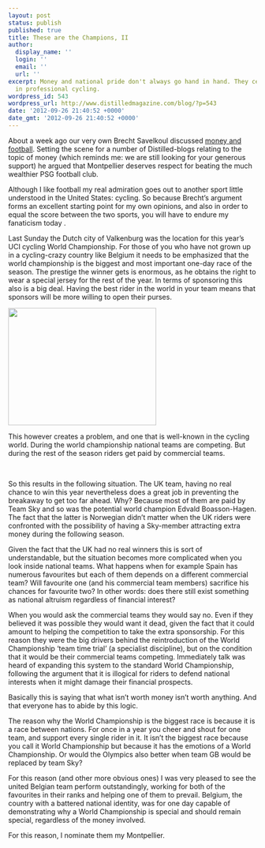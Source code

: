 ```yaml
---
layout: post
status: publish
published: true
title: These are the Champions, II
author:
  display_name: ''
  login: ''
  email: ''
  url: ''
excerpt: Money and national pride don't always go hand in hand. They certainly don't
  in professional cycling.
wordpress_id: 543
wordpress_url: http://www.distilledmagazine.com/blog/?p=543
date: '2012-09-26 21:40:52 +0000'
date_gmt: '2012-09-26 21:40:52 +0000'
---
```

<p>About a week ago our very own Brecht Savelkoul discussed <a href="http://www.distilledmagazine.com/blog/?p=469">money and football</a>. Setting the scene for a number of Distilled-blogs relating to the topic of money (which reminds me: we are still looking for your generous support) he argued that Montpellier deserves respect for beating the much wealthier PSG football club.</p>
<p>Although I like football my real admiration goes out to another sport little understood in the United States: cycling. So because Brecht’s argument forms an excellent starting point for my own opinions, and also in order to equal the score between the two sports, you will have to endure my fanaticism today .</p>
<p>Last Sunday the Dutch city of Valkenburg was the location for this year’s UCI cycling World Championship. For those of you who have not grown up in a cycling-crazy country like Belgium it needs to be emphasized that the world championship is the biggest and most important one-day race of the season. The prestige the winner gets is enormous, as he obtains the right to wear a special jersey for the rest of the year. In terms of sponsoring this also is a big deal. Having the best rider in the world in your team means that sponsors will be more willing to open their purses.</p>
<p><a href="http://distilledmagazine.com/wp-content/uploads/2012/09/755px-TonyMartinWorldChampionITT.png"><img class="alignnone size-medium wp-image-1170" title="755px-TonyMartinWorldChampionITT" alt="" src="http://distilledmagazine.com/wp-content/uploads/2012/09/755px-TonyMartinWorldChampionITT-300x238.png" width="300" height="238" /></a></p>
<p>This however creates a problem, and one that is well-known in the cycling world. During the world championship national teams are competing. But during the rest of the season riders get paid by commercial teams.</p>
<p>&nbsp;</p>
<p>So this results in the following situation. The UK team, having no real chance to win this year nevertheless does a great job in preventing the breakaway to get too far ahead. Why? Because most of them are paid by Team Sky and so was the potential world champion Edvald Boasson-Hagen. The fact that the latter is Norwegian didn’t matter when the UK riders were confronted with the possibility of having a Sky-member attracting extra money during the following season.</p>
<p>Given the fact that the UK had no real winners this is sort of understandable, but the situation becomes more complicated when you look inside national teams. What happens when for example Spain has numerous favourites but each of them depends on a different commercial team? Will favourite one (and his commercial team members) sacrifice his chances for favourite two? In other words: does there still exist something as national altruism regardless of financial interest?</p>
<p>When you would ask the commercial teams they would say no. Even if they believed it was possible they would want it dead, given the fact that it could amount to helping the competition to take the extra sponsorship. For this reason they were the big drivers behind the reintroduction of the World Championship ‘team time trial’ (a specialist discipline), but on the condition that it would be their commercial teams competing. Immediately talk was heard of expanding this system to the standard World Championship, following the argument that it is illogical for riders to defend national interests when it might damage their financial prospects.</p>
<p>Basically this is saying that what isn’t worth money isn’t worth anything. And that everyone has to abide by this logic.</p>
<p>The reason why the World Championship is the biggest race is because it is a race between nations. For once in a year you cheer and shout for one team, and support every single rider in it. It isn’t the biggest race because you call it World Championship but because it has the emotions of a World Championship. Or would the Olympics also better when team GB would be replaced by team Sky?</p>
<p>For this reason (and other more obvious ones) I was very pleased to see the united Belgian team perform outstandingly, working for both of the favourites in their ranks and helping one of them to prevail. Belgium, the country with a battered national identity, was for one day capable of demonstrating why a World Championship is special and should remain special, regardless of the money involved.</p>
<p>For this reason, I nominate them my Montpellier.</p>

